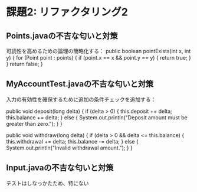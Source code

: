 # 課題2: リファクタリング2

## Points.javaの不吉な匂いと対策

可読性を高めるための論理の簡略化する：
public boolean pointExists(int x, int y) {
for (Point point : points) {
if (point.x == x && point.y == y) {
return true;
}
}
return false;
}

## MyAccountTest.javaの不吉な匂いと対策
入力の有効性を確保するために追加の条件チェックを追加する：

public void deposit(long delta) {
if (delta > 0) {
this.deposit += delta;
this.balance += delta;
} else {
System.out.println("Deposit amount must be greater than zero.");
}
}

public void withdraw(long delta) {
if (delta > 0 && delta <= this.balance) {
this.withdrawal += delta;
this.balance -= delta;
} else {
System.out.println("Invalid withdrawal amount.");
}
}

## Input.javaの不吉な匂いと対策

テストはしなっかたため、特にない
